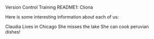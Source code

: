 Version Control Training README1: Cliona



Here is some interesting information about each of us:

Claudia Lives in Chicago
She misses the lake 
She can cook peruvian dishes!

